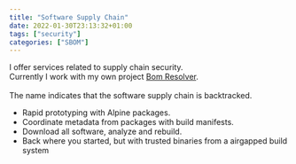 ```yaml
---
title: "Software Supply Chain"
date: 2022-01-30T23:13:32+01:00
tags: ["security"]
categories: ["SBOM"]
---
```


I offer services related to supply chain security. <br>
Currently I work with my own project <A HREF="https://bomresolver.io">Bom Resolver</A>. 
<br>
<br>
The name indicates that the software supply chain is backtracked. 
<ul>
  <li>Rapid prototyping with Alpine packages. 
  <li>Coordinate metadata from packages with build manifests.
  <li>Download all software, analyze and rebuild. 
  <li>Back where you started, but with trusted binaries from a airgapped build system
</ul>







